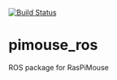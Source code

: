 [![Build Status](https://travis-ci.org/TogoLab/pimouse_ros.svg?branch=master)](https://travis-ci.org/TogoLab/pimouse_ros)

# pimouse_ros
ROS package for RasPiMouse
